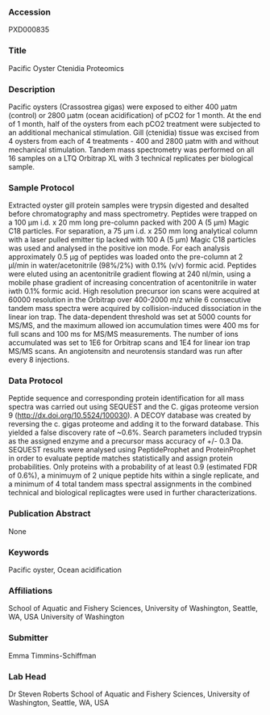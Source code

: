 ### Accession
PXD000835

### Title
Pacific Oyster Ctenidia Proteomics

### Description
Pacific oysters (Crassostrea gigas) were exposed to either 400 µatm (control) or 2800 µatm (ocean acidification) of pCO2 for 1 month.  At the end of 1 month, half of the oysters from each pCO2 treatment were subjected to an additional mechanical stimulation.  Gill (ctenidia) tissue was excised from 4 oysters from each of 4 treatments - 400 and 2800 µatm with and without mechanical stimulation.  Tandem mass spectrometry was performed on all 16 samples on a LTQ Orbitrap XL with 3 technical replicates per biological sample.

### Sample Protocol
Extracted oyster gill protein samples were trypsin digested and desalted before chromatography and mass spectrometry.  Peptides were trapped on a 100 µm i.d. x 20 mm long pre-column packed with 200 A (5 µm) Magic C18 particles.  For separation, a 75 µm i.d. x 250 mm long analytical column with a laser pulled emitter tip lacked with 100 A (5 µm) Magic C18 particles was used and analysed in the positive ion mode.  For each analysis approximately 0.5 µg of peptides was loaded onto the pre-column at 2 µl/min in water/acetonitrile (98%/2%) with 0.1% (v/v) formic acid.  Peptides were eluted using an acentonitrile gradient flowing at 240 nl/min, using a mobile phase gradient of increasing concentration of acentonitrile in water iwth 0.1% formic acid.  High resolution precursor ion scans were acquired at 60000 resolution in the Orbitrap over 400-2000 m/z while 6 consecutive tandem mass spectra were acquired by collision-induced dissociation in the linear ion trap.  The data-dependent threshold was set at 5000 counts for MS/MS, and the maximum allowed ion accumulation times were 400 ms for full scans and 100 ms for MS/MS measurements.  The number of ions accumulated was set to 1E6 for Orbitrap scans and 1E4 for linear ion trap MS/MS scans.  An angiotensitn and neurotensis standard was run after every 8 injections.

### Data Protocol
Peptide sequence and corresponding protein identification for all mass spectra was carried out using SEQUEST and the C. gigas proteome version 9 (http://dx.doi.org/10.5524/100030).  A DECOY database was created by reversing the c. gigas proteome and adding it to the forward database.  This yielded a false discovery rate of ~0.6%.  Search parameters included trypsin as the assigned enzyme and a precursor mass accuracy of +/- 0.3 Da.  SEQUEST results were analysed using PeptideProphet and ProteinProphet in order to evaluate peptide matches statistically and assign protein probabilities.  Only proteins with a probability of at least 0.9 (estimated FDR of 0.6%), a minimuym of 2 unique peptide hits within a single replicate, and a minimum of 4 total tandem mass spectral assignments in the combined technical and biological replicagtes were used in further characterizations.

### Publication Abstract
None

### Keywords
Pacific oyster, Ocean acidification

### Affiliations
School of Aquatic and Fishery Sciences, University of Washington, Seattle, WA, USA
University of Washington

### Submitter
Emma Timmins-Schiffman

### Lab Head
Dr Steven Roberts
School of Aquatic and Fishery Sciences, University of Washington, Seattle, WA, USA


